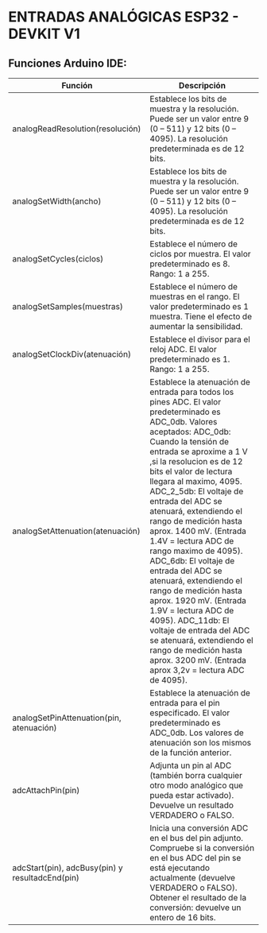 # ENTRADAS ANALÓGICAS ESP32 - DEVKIT V1


## Funciones Arduino IDE:




| Función | Descripción |
| ------------- | ------------- |
| analogReadResolution(resolución) | Establece los bits de muestra y la resolución. Puede ser un valor entre 9 (0 – 511) y 12 bits (0 – 4095). La resolución predeterminada es de 12 bits.  |
| analogSetWidth(ancho)  | Establece los bits de muestra y la resolución. Puede ser un valor entre 9 (0 – 511) y 12 bits (0 – 4095). La resolución predeterminada es de 12 bits.  |
| analogSetCycles(ciclos) | Establece el número de ciclos por muestra. El valor predeterminado es 8. Rango: 1 a 255. |
| analogSetSamples(muestras) | Establece el número de muestras en el rango. El valor predeterminado es 1 muestra. Tiene el efecto de aumentar la sensibilidad. |
| analogSetClockDiv(atenuación) | Establece el divisor para el reloj ADC. El valor predeterminado es 1. Rango: 1 a 255. |
| analogSetAttenuation(atenuación) | Establece la atenuación de entrada para todos los pines ADC. El valor predeterminado es ADC_0db. Valores aceptados: ADC_0db: Cuando la tensión de entrada se aproxime a 1 V ,si la resolucion es de 12 bits el valor de lectura llegara al maximo, 4095. ADC_2_5db: El voltaje de entrada del ADC se atenuará, extendiendo el rango de medición hasta aprox. 1400 mV. (Entrada 1.4V = lectura ADC de rango maximo de 4095). ADC_6db: El voltaje de entrada del ADC se atenuará, extendiendo el rango de medición hasta aprox. 1920 mV. (Entrada 1.9V = lectura ADC de 4095). ADC_11db: El voltaje de entrada del ADC se atenuará, extendiendo el rango de medición hasta aprox. 3200 mV. (Entrada aprox 3,2v = lectura ADC de 4095). |
| analogSetPinAttenuation(pin, atenuación) | Establece la atenuación de entrada para el pin especificado. El valor predeterminado es ADC_0db. Los valores de atenuación son los mismos de la función anterior. |
| adcAttachPin(pin) | Adjunta un pin al ADC (también borra cualquier otro modo analógico que pueda estar activado). Devuelve un resultado VERDADERO o FALSO. |
| adcStart(pin), adcBusy(pin) y resultadcEnd(pin) | Inicia una conversión ADC en el bus del pin adjunto. Compruebe si la conversión en el bus ADC del pin se está ejecutando actualmente (devuelve VERDADERO o FALSO). Obtener el resultado de la conversión: devuelve un entero de 16 bits. |













